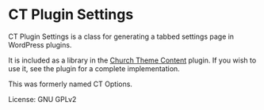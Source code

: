 CT Plugin Settings
==================

CT Plugin Settings is a class for generating a tabbed settings page in WordPress plugins.

It is included as a library in the [Church Theme Content](https://github.com/churchthemes/church-theme-content) plugin.
If you wish to use it, see the plugin for a complete implementation.

This was formerly named CT Options.

License: GNU GPLv2
